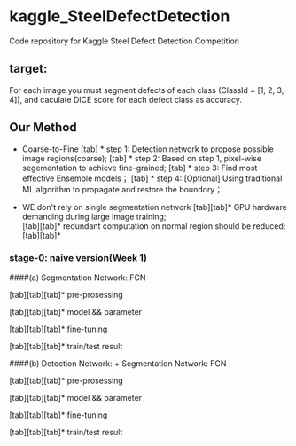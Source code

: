 # kaggle_SteelDefectDetection
Code repository for Kaggle Steel Defect Detection Competition


## target:
For each image you must segment defects of each class (ClassId = [1, 2, 3, 4]), and caculate DICE score for each defect class as accuracy. 

## Our Method 
* Coarse-to-Fine
  [tab] * step 1: Detection network to propose possible image regions(coarse);
  [tab] * step 2: Based on step 1, pixel-wise segementation to achieve fine-grained;
  [tab] * step 3: Find most effective Ensemble models； 
  [tab] * step 4: [Optional] Using traditional ML algorithm to propagate and restore the boundory；


* WE don't rely on single segmentation network
[tab][tab]* GPU hardware demanding during large image training;   
[tab][tab]* redundant computation on normal region should be reduced;
[tab][tab]* 


### stage-0: naive version(Week 1)

####(a) Segmentation Network: FCN

[tab][tab][tab]* pre-prosessing

[tab][tab][tab]* model && parameter

[tab][tab][tab]* fine-tuning

[tab][tab][tab]* train/test result




####(b) Detection Network: + Segmentation Network: FCN

[tab][tab][tab]* pre-prosessing

[tab][tab][tab]* model && parameter

[tab][tab][tab]* fine-tuning

[tab][tab][tab]* train/test result







